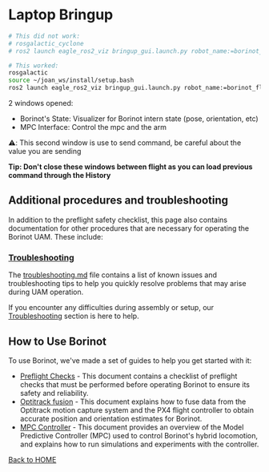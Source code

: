 # Laptop Bringup

``` bash
# This did not work:
# rosgalactic_cyclone
# ros2 launch eagle_ros2_viz bringup_gui.launch.py robot_name:=borinot_flying_arm_2

# This worked:
rosgalactic
source ~/joan_ws/install/setup.bash
ros2 launch eagle_ros2_viz bringup_gui.launch.py robot_name:=borinot_flying_arm_2
```

2 windows opened:
- Borinot's State: Visualizer for Borinot intern state (pose, orientation, etc)
- MPC Interface: Control the mpc and the arm

⚠️: This second window is use to send command, be careful about the value you are sending 


**Tip: Don't close these windows between flight as you can load previous command through the History**











## Additional procedures and troubleshooting

In addition to the preflight safety checklist, this page also contains documentation for other procedures that are necessary for operating the Borinot UAM. These include:




### [Troubleshooting](troubleshooting.md)

The [troubleshooting.md](troubleshooting.md) file contains a list of known issues and troubleshooting tips to help you quickly resolve problems that may arise during UAM operation.


If you encounter any difficulties during assembly or setup, our [Troubleshooting](resource/troubleshooting.md) section is here to help.

## How to Use Borinot
To use Borinot, we've made a set of guides to help you get started with it:

- [Preflight Checks](resource/preflight.md) - This document contains a checklist of preflight checks that must be performed before operating Borinot to ensure its safety and reliability.
- [Optitrack fusion](resource/optitrack.md) - This document explains how to fuse data from the Optitrack motion capture system and the PX4 flight controller to obtain accurate position and orientation estimates for Borinot.
- [MPC Controller](resource/mpc.md) - This document provides an overview of the Model Predictive Controller (MPC) used to control Borinot's hybrid locomotion, and explains how to run simulations and experiments with the controller.

[Back to HOME](../README.md)
